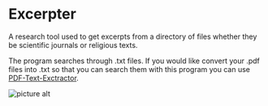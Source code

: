 # Excerpter
A research tool used to get excerpts from a directory of files whether they be scientific journals or religious texts.

The program searches through .txt files.
If you would like convert your .pdf files into .txt so that you can search them with this program you can use [PDF-Text-Exctractor](https://github.com/KleinGeard/PDF-Text-Extractor).

![picture alt](http://i.imgur.com/zwMNFEt.png "Excerpter Screenshot")
